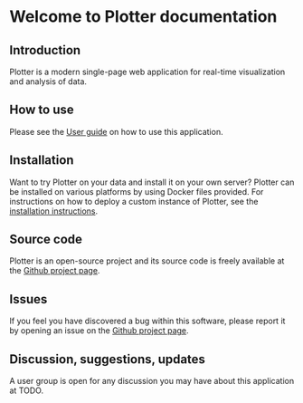# Welcome to Plotter documentation

## Introduction
Plotter is a modern single-page web application for real-time visualization and analysis of data.

## How to use
Please see the [User guide](userguide.md) on how to use this application.

## Installation
Want to try Plotter on your data and install it on your own server? Plotter can be installed on various platforms by using Docker files provided. For instructions on how to deploy a custom instance of Plotter, see the [installation instructions](installation.md).

## Source code
Plotter is an open-source project and its source code is freely available at the [Github project page](http://github.com/amergin/plotter).

## Issues
If you feel you have discovered a bug within this software, please report it by opening an issue on the [Github project page](http://github.com/amergin/plotter/issues).

## Discussion, suggestions, updates
A user group is open for any discussion you may have about this application at TODO.
